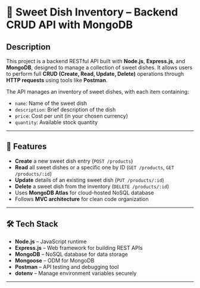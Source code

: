 # 🍬 Sweet Dish Inventory – Backend CRUD API with MongoDB

## Description

This project is a backend RESTful API built with **Node.js**, **Express.js**, and **MongoDB**, designed to manage a collection of sweet dishes. It allows users to perform full **CRUD (Create, Read, Update, Delete)** operations through **HTTP requests** using tools like **Postman**.

The API manages an inventory of sweet dishes, with each item containing:
- `name`: Name of the sweet dish
- `description`: Brief description of the dish
- `price`: Cost per unit (in your chosen currency)
- `quantity`: Available stock quantity

---

## 🚀 Features

- **Create** a new sweet dish entry (`POST /products`)
- **Read** all sweet dishes or a specific one by ID (`GET /products`, `GET /products/:id`)
- **Update** details of an existing sweet dish (`PUT /products/:id`)
- **Delete** a sweet dish from the inventory (`DELETE /products/:id`)
- Uses **MongoDB Atlas** for cloud-hosted NoSQL database
- Follows **MVC architecture** for clean code organization

---

## 🛠️ Tech Stack

- **Node.js** – JavaScript runtime
- **Express.js** – Web framework for building REST APIs
- **MongoDB** – NoSQL database for data storage
- **Mongoose** – ODM for MongoDB
- **Postman** – API testing and debugging tool
- **dotenv** – Manage environment variables securely

---


